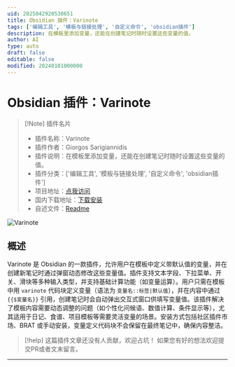 ```yaml
---
uid: 2025042920530651
title: Obsidian 插件：Varinote
tags: ['编辑工具', '模板与链接处理', '自定义命令', 'obsidian插件']
description: 在模板里添加变量，还能在创建笔记时随时设置这些变量的值。
author: AI
type: auto
draft: false
editable: false
modified: 20240101000000
---
```


# Obsidian 插件：Varinote

> [!Note] 插件名片
> - 插件名称：Varinote
> - 插件作者：Giorgos Sarigiannidis
> - 插件说明：在模板里添加变量，还能在创建笔记时随时设置这些变量的值。
> - 插件分类：['编辑工具', '模板与链接处理', '自定义命令', 'obsidian插件']
> - 项目地址：[点我访问](https://github.com/gsarig/obsidian-varinote)
> - 国内下载地址：[下载安装](https://pkmer.cn/products/plugin/pluginMarket/?varinote)
> - 自述文件：[Readme](https://ghproxy.net/https://raw.githubusercontent.com/gsarig/obsidian-varinote/main/README.md)

![Varinote](https://cdn.pkmer.cn/covers/varinote_2_0.gif!pkmer)

## 概述

Varinote 是 Obsidian 的一款插件，允许用户在模板中定义带默认值的变量，并在创建新笔记时通过弹窗动态修改这些变量值。插件支持文本字段、下拉菜单、开关、滑块等多种输入类型，并支持基础计算功能（如变量运算）。用户只需在模板中用 ````varinote```` 代码块定义变量（语法为 `变量名::标签|默认值`），并在内容中通过 `{{$变量名}}` 引用，创建笔记时会自动弹出交互式窗口供填写变量值。该插件解决了模板内容需要动态调整的问题（如个性化问候语、数值计算、条件显示等），尤其适用于日记、食谱、项目模板等需要灵活变量的场景。安装方式包括社区插件市场、BRAT 或手动安装，变量定义代码块不会保留在最终笔记中，确保内容整洁。


> [!help] 
> 这篇插件文章还没有人贡献，欢迎占坑！
> 如果您有好的想法欢迎提交PR或者文末留言。
> 

---



